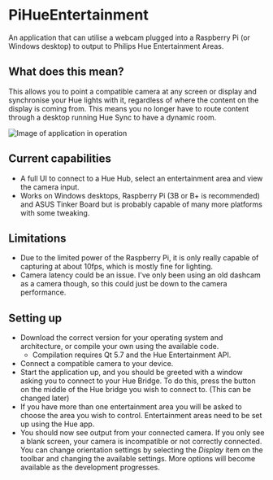 # PiHueEntertainment
An application that can utilise a webcam plugged into a Raspberry Pi (or Windows desktop) to output to Philips Hue Entertainment Areas.

## What does this mean?
This allows you to point a compatible camera at any screen or display and synchronise your Hue lights with it, regardless of where the content on the display is coming from. This means you no longer have to route content through a desktop running Hue Sync to have a dynamic room.

![Image of application in operation](https://giant.gfycat.com/GreedyCaringHackee.gif)

## Current capabilities
* A full UI to connect to a Hue Hub, select an entertainment area and view the camera input.
* Works on Windows desktops, Raspberry Pi (3B or B+ is recommended) and ASUS Tinker Board but is probably capable of many more platforms with some tweaking.

## Limitations
* Due to the limited power of the Raspberry Pi, it is only really capable of capturing at about 10fps, which is mostly fine for lighting.
* Camera latency could be an issue. I've only been using an old dashcam as a camera though, so this could just be down to the camera performance.

## Setting up
* Download the correct version for your operating system and architecture, or compile your own using the available code.
  * Compilation requires Qt 5.7 and the Hue Entertainment API.
* Connect a compatible camera to your device.
* Start the application up, and you should be greeted with a window asking you to connect to your Hue Bridge. To do this, press the button on the middle of the Hue bridge you wish to connect to. (This can be changed later)
* If you have more than one entertainment area you will be asked to choose the area you wish to control. Entertainment areas need to be set up using the Hue app.
* You should now see output from your connected camera. If you only see a blank screen, your camera is incompatible or not correctly connected. You can change orientation settings by selecting the *Display* item on the toolbar and changing the available settings. More options will become available as the development progresses.
